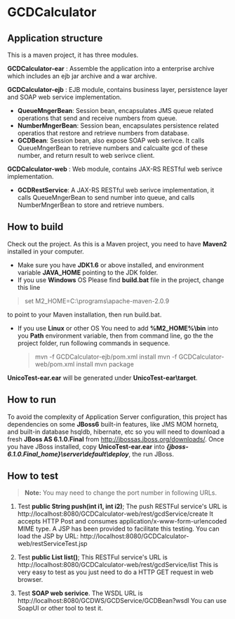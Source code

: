# GCDCalculator

Application structure
-------------
This is a maven project, it has three modules.

**GCDCalculator-ear**
: Assemble the application into a enterprise archive which includes an ejb jar archive and a war archive.

**GCDCalculator-ejb**
: EJB module, contains business layer, persistence layer and SOAP web service implementation.

- **QueueMngerBean**: Session bean, encapsulates JMS queue related operations that send and receive numbers from queue.
- **NumberMngerBean**: Session bean, encapsulates persistence related operatios that restore and retrieve numbers from database.
- **GCDBean**: Session bean, also expose SOAP web serivce. It calls QueueMngerBean to retrieve numbers and calcualte gcd of these number, and return result to web serivce client. 
             
**GCDCalculator-web**
: Web module, contains JAX-RS RESTful web serivce implementation.

- **GCDRestService**: A JAX-RS RESTful web serivce implementation, it calls QueueMngerBean to send number into queue, and calls NumberMngerBean to store and retrieve numbers.

**How to build**
--------
Check out the project.
As this is a Maven project, you need to have **Maven2** installed in your computer.

- Make sure you have **JDK1.6** or above installed, and environment variable **JAVA_HOME** pointing to the JDK folder.
- If you use **Windows** OS
Please find **build.bat** file in the project, change this line 

> set M2_HOME=C:\programs\apache-maven-2.0.9  

to point to your Maven installation, then run build.bat.

- If you use **Linux** or other OS
You need to add **%M2_HOME%\bin** into you **Path** environment variable, then from command line, go the the project folder, run following commands in sequence.
  
  > mvn -f GCDCalculator-ejb/pom.xml install
  > mvn -f GCDCalculator-web/pom.xml install
  > mvn package

**UnicoTest-ear.ear** will be generated under **UnicoTest-ear\target**.

**How to run**
-----
To avoid the complexity of Application Server configuration, this project has dependencies on some **JBoss6** built-in features, like JMS MOM hornetq, and built-in database hsqldb, hibernate, etc
so you will need to download a fresh **JBoss AS 6.1.0.Final** from http://jbossas.jboss.org/downloads/.
Once you have JBoss installed, copy **UnicoTest-ear.ear** into ***{jboss-6.1.0.Final_home}\server\default\deploy***, the run JBoss.

**How to test**
----
> **Note:** You may need to change the port number in following URLs.

1. Test **public String push(int i1, int i2)**;
The push RESTFul service's URL is http://localhost:8080/GCDCalculator-web/rest/gcdService/create
It accepts HTTP Post and consumes application/x-www-form-urlencoded MIME type.
A JSP has been provided to facilitate this testing.
You can load the JSP by URL: http://localhost:8080/GCDCalculator-web/restServiceTest.jsp

2. Test **public List<Integer> list()**;
This RESTFul service's URL is http://localhost:8080/GCDCalculator-web/rest/gcdService/list
This is very easy to test as you just need to do a HTTP GET request in web browser.

3. Test **SOAP web serivice**.
The WSDL URL is http://localhost:8080/GCDWS/GCDService/GCDBean?wsdl
You can use SoapUI or other tool to test it.
